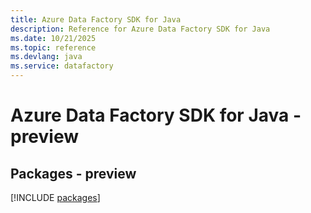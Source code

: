 ```yaml
---
title: Azure Data Factory SDK for Java
description: Reference for Azure Data Factory SDK for Java
ms.date: 10/21/2025
ms.topic: reference
ms.devlang: java
ms.service: datafactory
---
```

# Azure Data Factory SDK for Java - preview
## Packages - preview
[!INCLUDE [packages](data-factory-index.md)]